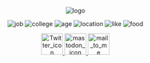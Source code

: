 <div align="center">
  
![logo](https://user-images.githubusercontent.com/7425329/198879546-50d62182-7278-4c9e-974f-c9f8fcb9359a.png)  

![job](https://img.shields.io/badge/%E4%BB%95%E4%BA%8B-%20%E5%A4%A7%E5%AD%A6%E7%94%9F-green) ![college](https://img.shields.io/badge/%E6%96%87%E5%AD%A6%E9%83%A8-%20%E5%9B%BD%E6%96%87%E5%AD%A6%E7%A7%91-blue) ![age](https://img.shields.io/badge/%E5%B9%B4%E9%BD%A2-%2022%E6%AD%B3-red) ![location](https://img.shields.io/badge/%E4%BD%8F%E6%89%80-%E8%8C%A8%E5%9F%8E-yellow) ![like](https://img.shields.io/badge/%E8%B6%A3%E5%91%B3-%E8%AA%AD%E6%9B%B8%E3%81%A8%E3%82%B9%E3%82%AD%E3%83%BC-lightgrey) ![food](https://img.shields.io/badge/%E5%A5%BD%E3%81%8D%E3%81%AA%E9%A3%9F%E3%81%B9%E7%89%A9-%E8%B5%A4%E7%A6%8F-orange)  
  

<a href="https://twitter.com/4C0">
  <img src="https://user-images.githubusercontent.com/7425329/198881246-4d44d5bc-2da7-46bb-a401-25b2062db737.png" alt="Twitter_icon" width="50px">
</a>
<a rel="me" href="https://mstdn.maud.io/@nao">
  <img src="https://user-images.githubusercontent.com/7425329/198881499-ce1a244b-e982-4338-a1de-c0205f43c914.png" alt="mastodon_icon" width="50px">
</a>
<a href="mailto:naokitter@gmail.com">
  <img src="https://user-images.githubusercontent.com/7425329/198883039-c746e0ae-ea83-4035-b00f-a70120c85c23.png" alt="mail_to_me" width="50px">
</a>

</div>
